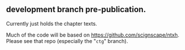 ## development branch pre-publication.

Currently just holds the chapter texts.

Much of the code will be based on https://github.com/scignscape/ntxh. Please see that repo (especially the "`ctg`" branch).


